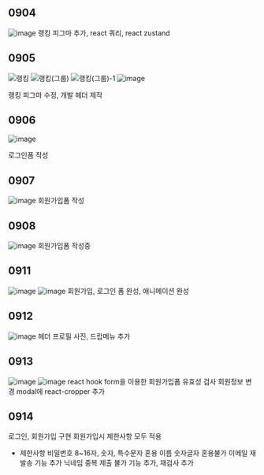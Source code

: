 ## 0904

![image](https://github.com/KwonJongryul/mirror/assets/122791001/f9ebb79f-2021-46b7-a53a-ea1a757dce59)
랭킹 피그마 추가, react 쿼리, react zustand

## 0905
![랭킹](https://github.com/KwonJongryul/mirror/assets/122791001/07294c88-7a97-42e3-9073-6a05aa1e60ae)
![랭킹(그룹)](https://github.com/KwonJongryul/mirror/assets/122791001/97e816e5-7794-4b4e-b813-397027400bf0)
![랭킹(그룹)-1](https://github.com/KwonJongryul/mirror/assets/122791001/7def0dca-0687-456a-8868-12a4530eee24)
![image](https://github.com/KwonJongryul/mirror/assets/122791001/26021aaa-ee98-4cab-b7ca-3a871507da65)

랭킹 피그마 수정, 개발 헤더 제작

## 0906
![image](https://github.com/KwonJongryul/mirror/assets/122791001/af806b2b-d466-4343-8ace-816f34a0f256)

로그인폼 작성

## 0907
![image](https://github.com/KwonJongryul/mirror/assets/122791001/b31ae176-3dd6-4a74-862b-80dd89c4af15)
회원가입폼 작성

## 0908
![image](https://github.com/KwonJongryul/mirror/assets/122791001/5f2c31b3-629b-404f-a84d-28a97f5378f8)
회원가입폼 작성중

## 0911
![image](https://github.com/KwonJongryul/mirror/assets/122791001/4526386f-ae34-4341-bd04-5765d0ac482e)
![image](https://github.com/KwonJongryul/mirror/assets/122791001/fa71f35e-6729-4343-afa8-55050fe9fd57)
회원가입, 로그인 폼 완성, 애니메이션 완성

## 0912
![image](https://github.com/KwonJongryul/mirror/assets/122791001/a79fbc58-390b-4a96-924e-fb34df1339f7)
헤더 프로필 사진, 드랍메뉴 추가

## 0913
![image](https://github.com/KwonJongryul/mirror/assets/122791001/dfe101c0-e603-4b67-ac0d-855c3bf08df1)
![image](https://github.com/KwonJongryul/mirror/assets/122791001/655cd37c-07d7-46b6-b389-7350d52303c9)
react hook form을 이용한 회원가입폼 유효성 검사
회원정보 변경 modal에 react-cropper 추가

## 0914
로그인, 회원가입 구현
회원가입시 제한사항 모두 적용
 - 제한사항
    비밀번호 8~16자, 숫자, 특수문자 혼용
    이름 숫자글자 혼용불가
    이메일 재발송 기능 추가
    닉네임 중복 제출 불가 기능 추가, 재검사 추가
